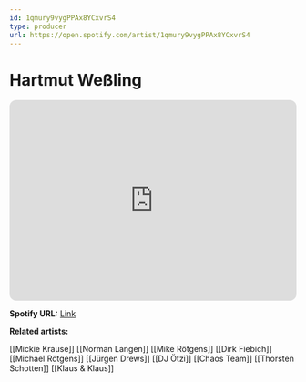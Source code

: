 ```yaml
---
id: 1qmury9vygPPAx8YCxvrS4
type: producer
url: https://open.spotify.com/artist/1qmury9vygPPAx8YCxvrS4
---
```

# Hartmut Weßling

<iframe style="border-radius:12px" src="https://open.spotify.com/embed/artist/1qmury9vygPPAx8YCxvrS4" width="100%" height="352" frameBorder="0" allowfullscreen="" allow="autoplay; clipboard-write; encrypted-media; fullscreen; picture-in-picture" loading="lazy"></iframe>

**Spotify URL:** [Link](https://open.spotify.com/artist/1qmury9vygPPAx8YCxvrS4)

**Related artists:**

[[Mickie Krause]]
[[Norman Langen]]
[[Mike Rötgens]]
[[Dirk Fiebich]]
[[Michael Rötgens]]
[[Jürgen Drews]]
[[DJ Ötzi]]
[[Chaos Team]]
[[Thorsten Schotten]]
[[Klaus & Klaus]]
